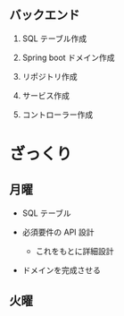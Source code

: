 ## バックエンド

1. SQL テーブル作成

1. Spring boot ドメイン作成

1. リポジトリ作成

1. サービス作成

1. コントローラー作成

# ざっくり

## 月曜
- SQL テーブル
- 必須要件の API 設計
    - これをもとに詳細設計

- ドメインを完成させる

## 火曜